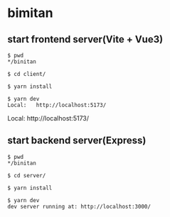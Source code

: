 # bimitan

## start frontend server(Vite + Vue3)

```
$ pwd
*/binitan

$ cd client/

$ yarn install

$ yarn dev
Local:   http://localhost:5173/
```

Local:   http://localhost:5173/

## start backend server(Express)

```
$ pwd
*/binitan

$ cd server/

$ yarn install

$ yarn dev
dev server running at: http://localhost:3000/
```